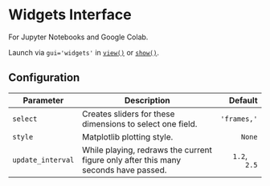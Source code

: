 # Widgets Interface
For Jupyter Notebooks and Google Colab.

Launch via `gui='widgets'` in [`view()`](phi/vis/index.html#phi.vis.view) or [`show()`](phi/vis/index.html#phi.vis.show).

## Configuration

| Parameter       | Description |            Default |
|-----------------|-------------|-------------------:|
| `select`          | Creates sliders for these dimensions to select one field.  |          `'frames,'` |
| `style`           | Matplotlib plotting style. |               `None` |
| `update_interval` | While playing, redraws the current figure only after this many seconds have passed. | `1.2`, <img src="https://www.tensorflow.org/images/colab_logo_32px.png" height=16>`2.5`  |
